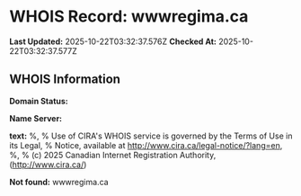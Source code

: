 # WHOIS Record: wwwregima.ca

**Last Updated:** 2025-10-22T03:32:37.576Z
**Checked At:** 2025-10-22T03:32:37.577Z

## WHOIS Information

**Domain Status:** 

**Name Server:** 

**text:** %, % Use of CIRA's WHOIS service is governed by the Terms of Use in its Legal, % Notice, available at http://www.cira.ca/legal-notice/?lang=en, %, % (c) 2025 Canadian Internet Registration Authority, (http://www.cira.ca/)

**Not found:** wwwregima.ca

